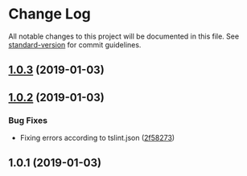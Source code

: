 # Change Log

All notable changes to this project will be documented in this file. See [standard-version](https://github.com/conventional-changelog/standard-version) for commit guidelines.

<a name="1.0.3"></a>
## [1.0.3](https://github.com/microcipcip/styled-components-media-query/compare/v1.0.2...v1.0.3) (2019-01-03)



<a name="1.0.2"></a>
## [1.0.2](https://github.com/microcipcip/styled-components-mq/compare/v1.0.1...v1.0.2) (2019-01-03)


### Bug Fixes

* Fixing errors according to tslint.json ([2f58273](https://github.com/microcipcip/styled-components-mq/commit/2f58273))



<a name="1.0.1"></a>
## 1.0.1 (2019-01-03)
